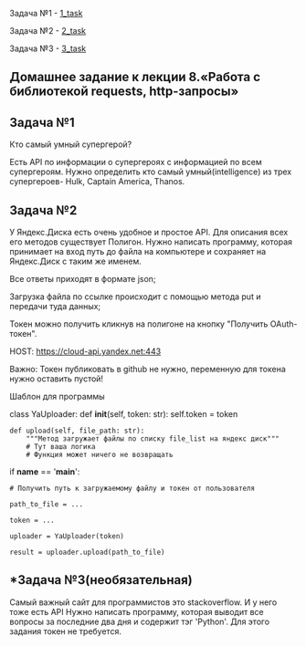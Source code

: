 
Задача №1 - [1_task](https://github.com/NadezhdaLimanova/requests_and_http/blob/main/1_task.py)

Задача №2 - [2_task](https://github.com/NadezhdaLimanova/requests_and_http/blob/main/2_task.py)

Задача №3 - [3_task](https://github.com/NadezhdaLimanova/requests_and_http/blob/main/3_task.py)

## Домашнее задание к лекции 8.«Работа с библиотекой requests, http-запросы»

## Задача №1

Кто самый умный супергерой?

Есть API по информации о супергероях с информацией по всем супергероям. Нужно определить кто самый умный(intelligence) из трех супергероев- Hulk, Captain America, Thanos.

## Задача №2

У Яндекс.Диска есть очень удобное и простое API. Для описания всех его методов существует Полигон. Нужно написать программу, которая принимает на вход путь до файла на компьютере и сохраняет на Яндекс.Диск с таким же именем.

Все ответы приходят в формате json;

Загрузка файла по ссылке происходит с помощью метода put и передачи туда данных;

Токен можно получить кликнув на полигоне на кнопку "Получить OAuth-токен".

HOST: https://cloud-api.yandex.net:443

Важно: Токен публиковать в github не нужно, переменную для токена нужно оставить пустой!

Шаблон для программы

class YaUploader:
    def __init__(self, token: str):
        self.token = token

    def upload(self, file_path: str):
        """Метод загружает файлы по списку file_list на яндекс диск"""
        # Тут ваша логика
        # Функция может ничего не возвращать


if __name__ == '__main__':

    # Получить путь к загружаемому файлу и токен от пользователя
    
    path_to_file = ...
    
    token = ...
    
    uploader = YaUploader(token)
    
    result = uploader.upload(path_to_file)
    
## *Задача №3(необязательная)

Самый важный сайт для программистов это stackoverflow. И у него тоже есть API Нужно написать программу, которая выводит все вопросы за последние два дня и содержит тэг 'Python'. Для этого задания токен не требуется.
